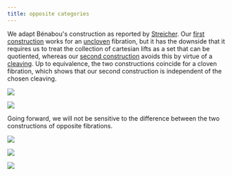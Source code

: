 ```yaml
---
title: opposite categories
---
```


We adapt Bénabou's construction as reported by [Streicher](streicher-fcjb). Our [first construction](frct-001Z) works for an [uncloven](frct-003T) fibration, but it has the downside that it requires us to treat the collection of cartesian lifts as a set that can be quotiented, whereas our [second construction](frct-003W) avoids this by virtue of a [cleaving](frct-003T). Up to equivalence, the two constructions coincide for a cloven fibration, which shows that our second construction is independent of the chosen cleaving.

![](frct-001Z)

![](frct-003W)

Going forward, we will not be sensitive to the difference between the two constructions of opposite fibrations.

![](frct-000T)

![](frct-000U)

![](frct-000S)
